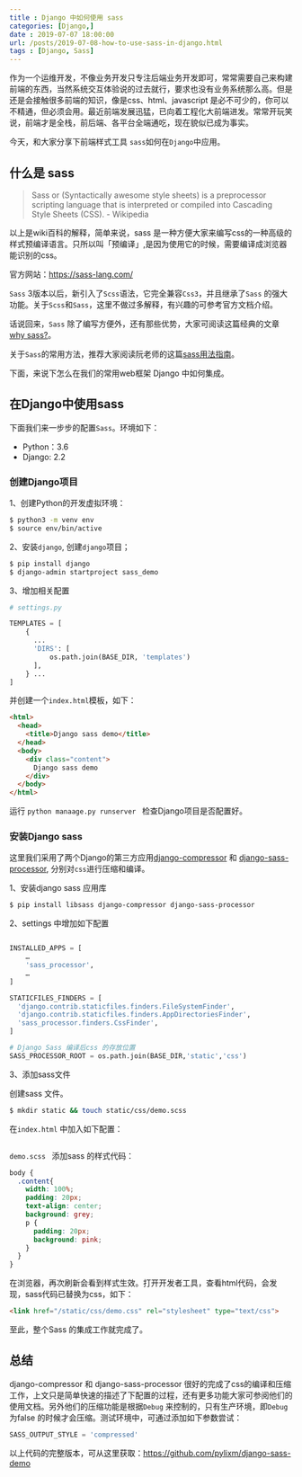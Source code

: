 ```yaml
---
title : Django 中如何使用 sass
categories: [Django,] 
date : 2019-07-07 18:00:00
url: /posts/2019-07-08-how-to-use-sass-in-django.html 
tags : [Django, Sass]
---
```


作为一个运维开发，不像业务开发只专注后端业务开发即可，常常需要自己来构建前端的东西，当然系统交互体验说的过去就行，要求也没有业务系统那么高。但是还是会接触很多前端的知识，像是css、html、javascript 是必不可少的，你可以不精通，但必须会用。最近前端发展迅猛，已向着工程化大前端进发。常常开玩笑说，前端才是全栈，前后端、各平台全端通吃，现在貌似已成为事实。

今天，和大家分享下前端样式工具 `sass`如何在`Django`中应用。

## 什么是 sass 

> Sass or (Syntactically awesome style sheets) is a preprocessor scripting language that is interpreted or compiled into Cascading Style Sheets (CSS). - Wikipedia

以上是wiki百科的解释，简单来说，sass 是一种方便大家来编写css的一种高级的样式预编译语言。只所以叫「预编译」,是因为使用它的时候，需要编译成浏览器能识别的css。

官方网站：https://sass-lang.com/

`Sass` 3版本以后，新引入了`Scss`语法，它完全兼容`Css3`，并且继承了`Sass` 的强大功能。关于`Scss`和`Sass`，这里不做过多解释，有兴趣的可参考官方文档介绍。

话说回来，`Sass` 除了编写方便外，还有那些优势，大家可阅读这篇经典的文章[why sass?](https://alistapart.com/article/why-sass/#section1)。

关于`Sass`的常用方法，推荐大家阅读阮老师的这篇[sass用法指南](http://www.ruanyifeng.com/blog/2012/06/sass.html)。

下面，来说下怎么在我们的常用web框架 Django 中如何集成。

## 在Django中使用sass 

下面我们来一步步的配置`Sass`。环境如下：

- Python：3.6 
- Django: 2.2 

### 创建Django项目

1、创建Python的开发虚拟环境：

```bash
$ python3 -m venv env
$ source env/bin/active 
```

2、安装`django`, 创建`django`项目；

```bash
$ pip install django
$ django-admin startproject sass_demo
```

3、增加相关配置

```python
# settings.py 

TEMPLATES = [
    {
      ...
      'DIRS': [
          os.path.join(BASE_DIR, 'templates')
      ],
    } ... 
]
```

并创建一个`index.html`模板，如下：

```html
<html>
  <head>
    <title>Django sass demo</title>
  </head>
  <body>
    <div class="content">
      Django sass demo 
    </div>
  </body>
</html>
```

运行 `python manaage.py runserver ` 检查Django项目是否配置好。

### 安装Django sass 

这里我们采用了两个Django的第三方应用[django-compressor](https://github.com/django-compressor/django-compressor) 和 [django-sass-processor](https://github.com/jrief/django-sass-processor), 分别对`css`进行压缩和编译。

1、安装django sass 应用库

```bash 
$ pip install libsass django-compressor django-sass-processor
```

2、settings 中增加如下配置

```python

INSTALLED_APPS = [
    …
    'sass_processor',
    …
]

STATICFILES_FINDERS = [
  'django.contrib.staticfiles.finders.FileSystemFinder',
  'django.contrib.staticfiles.finders.AppDirectoriesFinder',
  'sass_processor.finders.CssFinder',
]

# Django Sass 编译后css 的存放位置
SASS_PROCESSOR_ROOT = os.path.join(BASE_DIR,'static','css')

```

3、添加sass文件

创建sass 文件。

```bash
$ mkdir static && touch static/css/demo.scss
```

在`index.html` 中加入如下配置：

```html
```

`demo.scss ` 添加sass 的样式代码：

```scss
body {
  .content{
    width: 100%;
    padding: 20px;
    text-align: center;
    background: grey;
    p {
      padding: 20px;
      background: pink;
    }
  }
}
```

在浏览器，再次刷新会看到样式生效。打开开发者工具，查看html代码，会发现，sass代码已替换为css，如下：

```html
<link href="/static/css/demo.css" rel="stylesheet" type="text/css">
```

至此，整个Sass 的集成工作就完成了。

## 总结

django-compressor 和 django-sass-processor 很好的完成了css的编译和压缩工作，上文只是简单快速的描述了下配置的过程，还有更多功能大家可参阅他们的使用文档。另外他们的压缩功能是根据`Debug` 来控制的，只有生产环境，即`Debug`为false 的时候才会压缩。测试环境中，可通过添加如下参数尝试：

```python
SASS_OUTPUT_STYLE = 'compressed'
```

以上代码的完整版本，可从这里获取：https://github.com/pylixm/django-sass-demo
